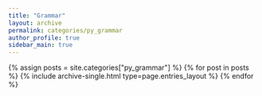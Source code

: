 ```yaml
---
title: "Grammar"
layout: archive
permalink: categories/py_grammar
author_profile: true
sidebar_main: true
---
```



{% assign posts = site.categories["py_grammar"] %}
{% for post in posts %} {% include archive-single.html type=page.entries_layout %} {% endfor %}